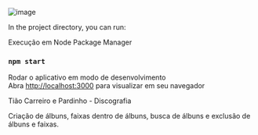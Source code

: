 ![image](https://user-images.githubusercontent.com/91914773/168441465-cb9d3327-ff3a-4510-9a44-a2907bff45d6.png)

In the project directory, you can run:

Execução em Node Package Manager
### `npm start`

Rodar o aplicativo em modo de desenvolvimento\
Abra [http://localhost:3000](http://localhost:3000) para visualizar em seu navegador

Tião Carreiro e Pardinho - Discografia

Criação de álbuns, faixas dentro de álbuns, busca de álbuns e exclusão de álbuns e faixas.
